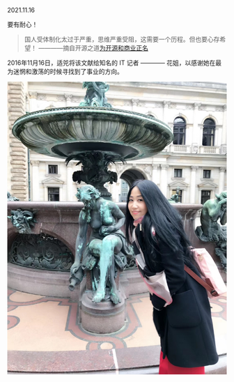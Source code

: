 
2021.11.16 


要有耐心！

>  国人受体制化太过于严重，思维严重受阻，这需要一个历程。但也要心存希望！
>    ————摘自开源之道[为开源和商业正名](http://ocselected.org/posts/naming_opensource_and_marketing/)

2016年11月16日，适兕将该文献给知名的 IT 记者 ———— 花姐，以感谢她在最为迷惘和激荡的时候寻找到了事业的方向。

![](../images/11-16-huajie.jpg)

